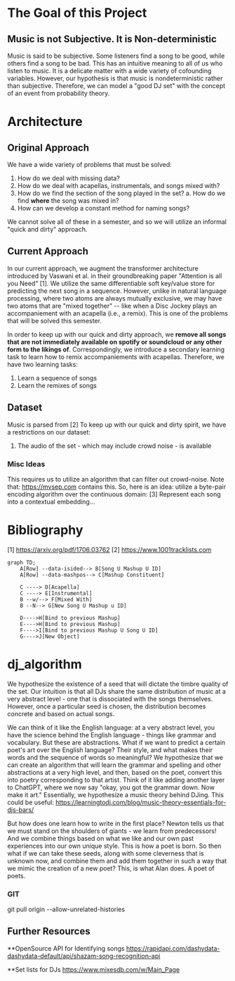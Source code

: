 
# The Goal of this Project

## Music is not Subjective. It is Non-deterministic


Music is said to be subjective. Some listeners find a song to be good, while others find a song to be bad. This has an intuitive meaning to all of us who listen to music. It is a delicate matter with a wide variety of cofounding variables. However, our hypothesis is that music is nondeterministic rather than subjective. Therefore, we can model a "good DJ set" with the concept of an event from probability theory. 

# Architecture 
## Original Approach
We have a wide variety of problems that must be solved:
1. How do we deal with missing data?
2. How do we deal with acapellas, instrumentals, and songs mixed with?
3. How do we find the section of the song played in the set?
    a. How do we find **where** the song was mixed in?
4. How can we develop a constant method for naming songs?

We cannot solve all of these in a semester, and so we will utilize an informal "quick and dirty" approach. 

## Current Approach
In our current approach, we augment the transformer architecture introduced by Vaswani et al. in their groundbreaking paper "Attention is all you Need" [1]. We utilize the same differentiable soft key/value store for predicting the next song in a sequence. 
However, unlike in natural language processing, where two atoms are always mutually exclusive, we may have two atoms that are "mixed together" -- like when a Disc Jockey plays an accompaniement with an acapella (i.e., a remix). 
This is one of the problems that will be solved this semester.

In order to keep up with our quick and dirty approach, we **remove all songs that are not immediately available on spotify or soundcloud or any other form to the likings of**. Correspondingly, we introduce a secondary learning task to learn how to remix accompaniements with acapellas. 
Therefore, we have two learning tasks:
1. Learn a sequence of songs
2. Learn the remixes of songs

## Dataset
Music is parsed from [2]
To keep up with our quick and dirty spirit, we have a restrictions on our dataset:
1. The audio of the set - which may include crowd noise - is available




### Misc Ideas
This requires us to utilize an algorithm that can filter out crowd-noise. Note that: https://mvsep.com
contains this.
So, here is an idea: utilize a byte-pair encoding algorithm over the continuous domain: [3]
Represent each song into a contextual embedding...

# Bibliography
[1] https://arxiv.org/pdf/1706.03762
[2] https://www.1001tracklists.com



```mermaid
graph TD;
    A[Row] --data-isided--> B[Song U Mashup U ID]
    A[Row] --data-mashpos--> C[Mashup Constituent]

    C ----> D[Acapella]
    C ----> E[Instrumental]
    B --w/--> F[Mixed With]
    B --N--> G[New Song U Mashup u ID]

    D---->H[Bind to previous Mashup]
    E---->H[Bind to previous Mashup]
    F---->I[Bind to previous Mashup U Song U ID]
    G---->J[New Object]

```
# dj_algorithm

We hypothesize the existence of a seed that will dictate the timbre quality of the set. Our intuition is that all DJs share the same distribution of music at a very abstract level - one that is dissociated with the songs themselves. However, once a particular seed is chosen, the distribution becomes concrete and based on actual songs. 


We can think of it like the English language: at a very abstract level, you have the science behind the English language - things like grammar and vocabulary. But these are abstractions. What if we want to predict a certain poet's art over the English language? Their style, and what makes their words and the sequence of words so meaningful? We hypothesize that we can create an algorithm that will learn the grammar and spelling and other abstractions at a very high level, and then, based on the poet, convert this into poetry corresponding to that artist. Think of it like adding another layer to ChatGPT, where we now say "okay, you got the grammar down. Now make it art."
Essentially, we hypothesize a music theory behind DJing.
This could be useful:
https://learningtodj.com/blog/music-theory-essentials-for-djs-bars/

But how does one learn how to write in the first place? Newton tells us that we must stand on the shoulders of giants - we learn from predecessors! And we combine things based on what we like and our own past experiences into our own unique style. This is how a poet is born. So then what if we can take these seeds, along with some cleverness that is unknown now, and combine them and add them together in such a way that we mimic the creation of a new poet? This, is what Alan does. A poet of poets.


### GIT
git pull origin <branch-name> --allow-unrelated-histories

## Further Resources
**OpenSource API for Identifying songs
https://rapidapi.com/dashydata-dashydata-default/api/shazam-song-recognition-api

**Set lists for DJs
https://www.mixesdb.com/w/Main_Page


